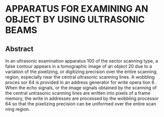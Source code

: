 # APPARATUS FOR EXAMINING AN OBJECT BY USING ULTRASONIC BEAMS

## Abstract
In an ultrasonic examination apparatus 100 of the sector scanning type, a false contour appears in a tomographic image of an object 20 due to a variation of the pixelizing, or digitizing precision over the entire scanning region, especially near the central ultrasonic scanning lines. A wobbling proces sor 64 is provided in an address generator for write opera tion 6 . When the echo signals, or the image signals obtained by the scanning of the central untrasonic scanning lines are written into pixels of a frame memory, the write in addresses are processed by the wobbling processor 64 so that the pixelizing precision can be uniformed over the entire scan ning region.